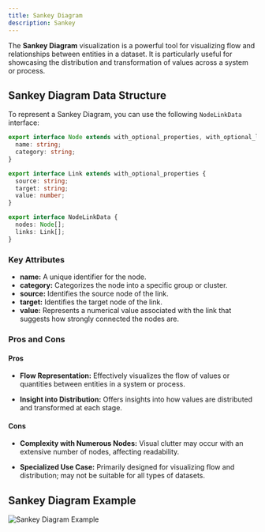 ```yaml
---
title: Sankey Diagram
description: Sankey
---
```


The **Sankey Diagram** visualization is a powerful tool for visualizing flow and relationships between entities in a dataset. It is particularly useful for showcasing the distribution and transformation of values across a system or process.

## Sankey Diagram Data Structure

To represent a Sankey Diagram, you can use the following `NodeLinkData` interface:

```typescript
export interface Node extends with_optional_properties, with_optional_labels {
  name: string;
  category: string;
}

export interface Link extends with_optional_properties {
  source: string;
  target: string;
  value: number;
}

export interface NodeLinkData {
  nodes: Node[];
  links: Link[];
}
```
### Key Attributes

- **name:** A unique identifier for the node.
- **category:** Categorizes the node into a specific group or cluster.
- **source:** Identifies the source node of the link.
- **target:** Identifies the target node of the link.
- **value:** Represents a numerical value associated with the link that suggests how strongly connected the nodes are.

### Pros and Cons

#### Pros
- **Flow Representation:** Effectively visualizes the flow of values or quantities between entities in a system or process.

- **Insight into Distribution:** Offers insights into how values are distributed and transformed at each stage.

#### Cons
- **Complexity with Numerous Nodes:** Visual clutter may occur with an extensive number of nodes, affecting readability.

- **Specialized Use Case:** Primarily designed for visualizing flow and distribution; may not be suitable for all types of datasets.

## Sankey Diagram Example

![Sankey Diagram Example](/IllustryDocs/sankey.gif)